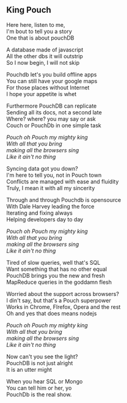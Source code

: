 King Pouch
----------

Here here, listen to me,  
I'm bout to tell you a story  
One that is about pouchDB  
  
A database made of javascript  
All the other dbs it will outstrip  
So I now begin, I will not skip  
  
Pouchdb let's you build offline apps  
You can still have your google maps  
For those places without Internet  
I hope your appetite is whet  
  
Furthermore PouchDB can replicate  
Sending all its docs, not a second late  
Where? where? you may say or ask  
Couch or PouchDb in one simple task  
  
*Pouch oh Pouch my mighty king  
With all that you bring  
making all the browsers sing  
Like it ain't no thing*  
  
Syncing data got you down?  
I'm here to tell you, not in Pouch town  
Conflicts are managed with ease and fluidity  
Truly, I mean it with all my sincerity  
  
Through and through Pouchdb is opensource  
With Dale Harvey leading the force  
Iterating and fixing always  
Helping developers day to day  
  
*Pouch oh Pouch my mighty king  
With all that you bring  
making all the browsers sing  
Like it ain't no thing*  
  
Tired of slow queries, well that's SQL  
Want something that has no other equal  
PouchDB brings you the new and fresh  
MapReduce queries in the goddamn flesh  
  
Worried about the support across browsers?  
I din't say, but that's a Pouch superpower  
Works in Chrome, FIrefox, Opera and the rest  
Oh and yes that does means nodejs  
  
*Pouch oh Pouch my mighty king  
With all that you bring  
making all the browsers sing  
Like it ain't no thing*  
  
Now can't you see the light?  
PouchDB is not just alright  
It is an utter might  
  
When you hear SQL or Mongo  
You can tell him or her, yo  
PouchDb is the real show.  
